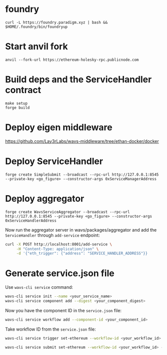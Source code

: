 # foundry
```cd 
curl -L https://foundry.paradigm.xyz | bash && $HOME/.foundry/bin/foundryup
```

# Start anvil fork
```
anvil --fork-url https://ethereum-holesky-rpc.publicnode.com
```

# Build deps and the ServiceHandler contract
```
make setup
forge build
```

# Deploy eigen middleware
https://github.com/Lay3rLabs/wavs-middleware/tree/ethan-docker/docker


# Deploy ServiceHandler
```
forge create SimpleSubmit --broadcast --rpc-url http://127.0.0.1:8545 --private-key <go_figure> --constructor-args 0xServiceManagerAddress
```

# Deploy aggregator
```
forge create WavsServiceAggregator --broadcast --rpc-url http://127.0.0.1:8545 --private-key <go_figure> --constructor-args 0xServiceHandlerAddress
```
Now run the aggregator server in wavs/packages/aggregator and add the `ServiceHandler` through `add-service` endpoint:
```bash
curl -X POST http://localhost:8001/add-service \
     -H "Content-Type: application/json" \
     -d '{"eth_trigger": {"address": "SERVICE_HANDLER_ADDRESS"}}
```

# Generate service.json file
Use `wavs-cli service` command:

```bash
wavs-cli service init --name <your_service_name>
wavs-cli service component add --digest <your_component_digest>
```
Now you have the component ID in the `service.json` file:
```bash
wavs-cli service workflow add --component-id <your_component_id>
```
Take workflow ID from the `service.json` file:
```bash
wavs-cli service trigger set-ethereum --workflow-id <your_workflow_id> --address <address_of_trigger_contract> --chain-name <chain_name> --event-hash <signature_or_hash_of_event_signature>

wavs-cli service submit set-ethereum --workflow-id <your_workflow_id> --address <address_of_service_handler> --chain-name <chain_name>
```